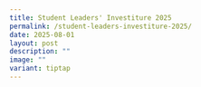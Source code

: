 ```yaml
---
title: Student Leaders' Investiture 2025
permalink: /student-leaders-investiture-2025/
date: 2025-08-01
layout: post
description: ""
image: ""
variant: tiptap
---
```

